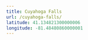 ```yaml
---
title: Cuyahoga Falls
url: /cuyahoga-falls/
latitude: 41.134821300000006
longitude: -81.48480860000001
---
```

